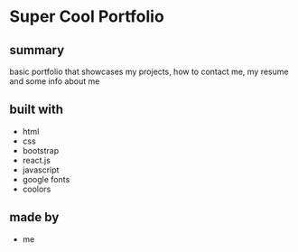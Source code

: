 # Super Cool Portfolio
## summary
basic portfolio that showcases my projects, how to contact me, my resume and some info about me

## built with
* html
* css
* bootstrap
* react.js 
* javascript 
* google fonts
* coolors 


## made by 
* me 